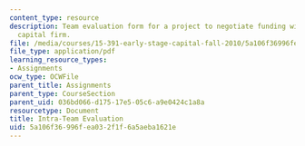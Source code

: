 ```yaml
---
content_type: resource
description: Team evaluation form for a project to negotiate funding with a venture
  capital firm.
file: /media/courses/15-391-early-stage-capital-fall-2010/5a106f36996fea032f1f6a5aeba1621e_MIT15_391F10_eval.pdf
file_type: application/pdf
learning_resource_types:
- Assignments
ocw_type: OCWFile
parent_title: Assignments
parent_type: CourseSection
parent_uid: 036bd066-d175-17e5-05c6-a9e0424c1a8a
resourcetype: Document
title: Intra-Team Evaluation
uid: 5a106f36-996f-ea03-2f1f-6a5aeba1621e
---
```

